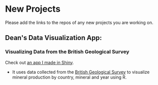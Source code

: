 # New Projects
Please add the links to the repos of any new projects you are working on.

## Dean's Data Visualization App: 
### Visualizing Data from the British Geological Survey
Check out [an app I made in Shiny](https://deangoldman.shinyapps.io).
- It uses data collected from the [British Geological Survey](bgs.ac.uk/mineralsuk/statistics/worldStatistics.html) to visualize mineral production by country, mineral and year using R.
